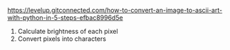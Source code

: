 https://levelup.gitconnected.com/how-to-convert-an-image-to-ascii-art-with-python-in-5-steps-efbac8996d5e

1. Calculate brightness of each pixel
2. Convert pixels into characters